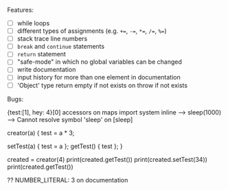 Features:

- [ ] while loops
- [ ] different types of assignments (e.g. `+=`, `-=`, `*=`, `/=`, `%=`)
- [ ] stack trace line numbers
- [ ] `break` and `continue` statements
- [ ] `return` statement
- [ ] "safe-mode" in which no global variables can be changed
- [ ] write documentation
- [ ] input history for more than one element in documentation
- [ ] 'Object' type return empty if not exists on throw if not exists

Bugs:

{test:[1], hey: 4}[0]
accessors on maps
import system inline --> sleep(1000) --> Cannot resolve symbol 'sleep' on [sleep]


creator(a) {
test = a * 3;

setTest(a) { test = a };
getTest() { test };
}

created = creator(4)
print(created.getTest())
print(created.setTest(34))
print(created.getTest())


?? NUMBER_LITERAL: 3 on documentation
